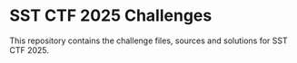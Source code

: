 # SST CTF 2025 Challenges
This repository contains the challenge files, sources and solutions for SST CTF 2025. 